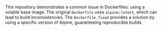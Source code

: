 This repository demonstrates a common issue in Dockerfiles: using a volatile base image.  The original `Dockerfile` uses `alpine:latest`, which can lead to build inconsistencies. The `Dockerfile_fixed` provides a solution by using a specific version of Alpine, guaranteeing reproducible builds.